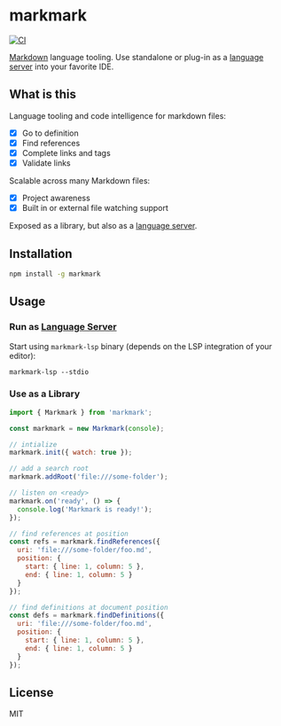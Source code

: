 # markmark

[![CI](https://github.com/nikku/markmark/actions/workflows/CI.yml/badge.svg)](https://github.com/nikku/markmark/actions/workflows/CI.yml)

[Markdown](https://en.wikipedia.org/wiki/Markdown) language tooling. Use standalone or plug-in as a [language server](https://microsoft.github.io/language-server-protocol/) into your favorite IDE.


## What is this

Language tooling and code intelligence for markdown files:

* [x] Go to definition
* [x] Find references
* [x] Complete links and tags
* [X] Validate links

Scalable across many Markdown files:

* [x] Project awareness
* [x] Built in or external file watching support

Exposed as a library, but also as a [language server](https://microsoft.github.io/language-server-protocol/).


## Installation

```sh
npm install -g markmark
```


## Usage

### Run as [Language Server](https://microsoft.github.io/language-server-protocol/)

Start using `markmark-lsp` binary (depends on the LSP integration of your editor):

```
markmark-lsp --stdio
```


### Use as a Library

```javascript
import { Markmark } from 'markmark';

const markmark = new Markmark(console);

// intialize
markmark.init({ watch: true });

// add a search root
markmark.addRoot('file:///some-folder');

// listen on <ready>
markmark.on('ready', () => {
  console.log('Markmark is ready!');
});

// find references at position
const refs = markmark.findReferences({
  uri: 'file:///some-folder/foo.md',
  position: {
    start: { line: 1, column: 5 },
    end: { line: 1, column: 5 }
  }
});

// find definitions at document position
const defs = markmark.findDefinitions({
  uri: 'file:///some-folder/foo.md',
  position: {
    start: { line: 1, column: 5 },
    end: { line: 1, column: 5 }
  }
});
```


## License

MIT
